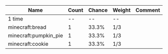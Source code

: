 | Name                  | Count | Chance | Weight | Comment |
| --------------------- | ----- | ------ | ------ | ------- |
| 1 time                |    -- |     -- |     -- |         |
| minecraft:bread       |     1 |  33.3% |    1/3 |         |
| minecraft:pumpkin_pie |     1 |  33.3% |    1/3 |         |
| minecraft:cookie      |     1 |  33.3% |    1/3 |         |
